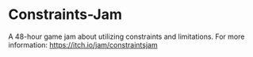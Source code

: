 # Constraints-Jam
A 48-hour game jam about utilizing constraints and limitations.
For more information: https://itch.io/jam/constraintsjam
